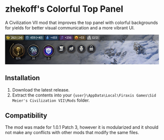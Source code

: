 # zhekoff's Colorful Top Panel

A Civilization VII mod that improves the top panel with colorful backgrounds for yields for better visual communication and a more vibrant UI.

![](img/colorful-top-panel.png)

## Installation

1. Download the latest release.
2. Extract the contents into your `{user}\AppData\Local\Firaxis Games\Sid Meier's Civilization VII\Mods` folder.

## Compatibility

The mod was made for 1.0.1 Patch 3, however it is modularized and it should not make any conflicts with other mods that modify the same files.
